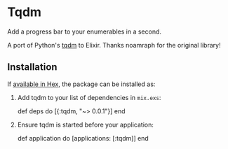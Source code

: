 # Tqdm

Add a progress bar to your enumerables in a second.

A port of Python's [tqdm](https://github.com/noamraph/tqdm) to Elixir. Thanks noamraph for the original library!

## Installation

If [available in Hex](https://hex.pm/docs/publish), the package can be installed as:

  1. Add tqdm to your list of dependencies in `mix.exs`:

        def deps do
          [{:tqdm, "~> 0.0.1"}]
        end

  2. Ensure tqdm is started before your application:

        def application do
          [applications: [:tqdm]]
        end


